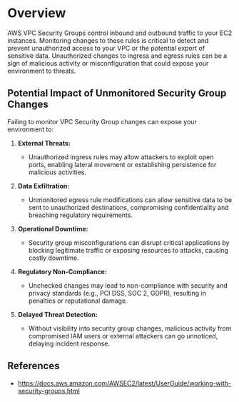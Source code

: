 # Overview

AWS VPC Security Groups control inbound and outbound traffic to your EC2 instances. Monitoring changes to these rules is critical to detect and prevent unauthorized access to your VPC or the potential export of sensitive data. Unauthorized changes to ingress and egress rules can be a sign of malicious activity or misconfiguration that could expose your environment to threats.

## Potential Impact of Unmonitored Security Group Changes

Failing to monitor VPC Security Group changes can expose your environment to:

1. **External Threats:** 
   - Unauthorized ingress rules may allow attackers to exploit open ports, enabling lateral movement or establishing persistence for malicious activities.

2. **Data Exfiltration:** 
   - Unmonitored egress rule modifications can allow sensitive data to be sent to unauthorized destinations, compromising confidentiality and breaching regulatory requirements.

3. **Operational Downtime:** 
   - Security group misconfigurations can disrupt critical applications by blocking legitimate traffic or exposing resources to attacks, causing costly downtime.

4. **Regulatory Non-Compliance:** 
   - Unchecked changes may lead to non-compliance with security and privacy standards (e.g., PCI DSS, SOC 2, GDPR), resulting in penalties or reputational damage.

5. **Delayed Threat Detection:** 
   - Without visibility into security group changes, malicious activity from compromised IAM users or external attackers can go unnoticed, delaying incident response.


## References

- https://docs.aws.amazon.com/AWSEC2/latest/UserGuide/working-with-security-groups.html
